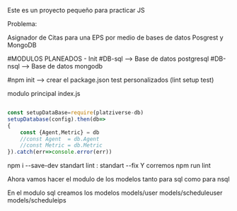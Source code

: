 Este es un proyecto pequeño para practicar JS

Problema:

Asignador de Citas para una EPS por 
medio de bases de datos Posgrest y MongoDB

#MODULOS PLANEADOS - Init
#DB-sql  --> Base de datos postgresql
#DB-nsql --> Base de datos mongodb

#npm init --> crear el package.json 
test personalizados (lint setup test)

modulo principal index.js

``` js

const setupDataBase=require(platziverse-db)
setupDatabase(config).then(db=> 
{
    const {Agent,Metric} = db
    //const Agent  = db.Agent
    //const Metric = db.Metric
}).catch(err=>console.error(err))

```

npm i --save-dev standart
lint : standart --fix
Y corremos npm run lint

Ahora vamos hacer el modulo de los modelos tanto para sql como para nsql

En el modulo sql creamos los modelos
models/user
models/scheduleuser
models/scheduleips






